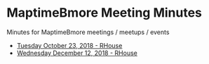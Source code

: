 # MaptimeBmore Meeting Minutes
Minutes for MaptimeBmore meetings / meetups / events

- [Tuesday October 23, 2018 - RHouse](minutes/20181023-rhouse.md)
- [Wednesday December 12, 2018 - RHouse](minutes/20181212-rhouse.md)
